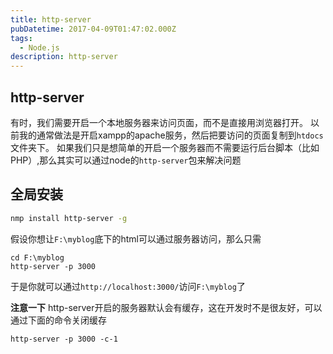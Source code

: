 ```yaml
---
title: http-server
pubDatetime: 2017-04-09T01:47:02.000Z
tags:
  - Node.js
description: http-server
---
```


## http-server

有时，我们需要开启一个本地服务器来访问页面，而不是直接用浏览器打开。
以前我的通常做法是开启xampp的apache服务，然后把要访问的页面复制到`htdocs`文件夹下。
如果我们只是想简单的开启一个服务器而不需要运行后台脚本（比如PHP）,那么其实可以通过node的`http-server`包来解决问题

## 全局安装

```bash
nmp install http-server -g
```

假设你想让`F:\myblog`底下的html可以通过服务器访问，那么只需
```
cd F:\myblog
http-server -p 3000
```
于是你就可以通过`http://localhost:3000/`访问`F:\myblog`了

**注意一下**
http-server开启的服务器默认会有缓存，这在开发时不是很友好，可以通过下面的命令关闭缓存
```
http-server -p 3000 -c-1
```
